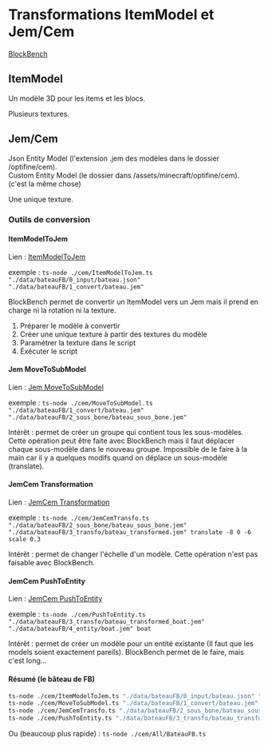 # Transformations ItemModel et Jem/Cem

[BlockBench](https://web.blockbench.net/)

## ItemModel

Un modèle 3D pour les items et les blocs.

Plusieurs textures.

## Jem/Cem

Json Entity Model (l'extension .jem des modèles dans le dossier /optifine/cem).<br/>
Custom Entity Model (le dossier dans /assets/minecraft/optifine/cem).<br/>
(c'est la même chose)

Une unique texture.

### Outils de conversion

#### ItemModelToJem

Lien : [ItemModelToJem](./cem/ItemModelToJem/ItemModelToJem.ts)

exemple : `ts-node ./cem/ItemModelToJem.ts "./data/bateauFB/0_input/bateau.json" "./data/bateauFB/1_convert/bateau.jem"`

BlockBench permet de convertir un ItemModel vers un Jem mais il prend en charge ni la rotation ni la texture.

1) Préparer le modèle à convertir
2) Créer une unique texture à partir des textures du modèle
3) Paramétrer la texture dans le script
4) Éxécuter le script

#### Jem MoveToSubModel

Lien : [Jem MoveToSubModel](./cem/MoveToSub/MoveToSubModel.ts)

exemple : `ts-node ./cem/MoveToSubModel.ts "./data/bateauFB/1_convert/bateau.jem" "./data/bateauFB/2_sous_bone/bateau_sous_bone.jem"`

Intérêt : permet de créer un groupe qui contient tous les sous-modèles.
Cette opération peut être faite avec BlockBench mais il faut déplacer chaque sous-modèle dans le nouveau groupe.
Impossible de le faire à la main car il y a quelques modifs quand on déplace un sous-modèle (translate).

#### JemCem Transformation

Lien : [JemCem Transformation](./cem/Transfo/JemCemTransfo.ts)

exemple : `ts-node ./cem/JemCemTransfo.ts "./data/bateauFB/2_sous_bone/bateau_sous_bone.jem" "./data/bateauFB/3_transfo/bateau_transformed.jem" translate -8 0 -6 scale 0.3`

Intérêt : permet de changer l'échelle d'un modèle.
Cette opération n'est pas faisable avec BlockBench.

#### JemCem PushToEntity

Lien : [JemCem PushToEntity](./cem/PushToEntity/PushToEntity.ts)

exemple : `ts-node ./cem/PushToEntity.ts "./data/bateauFB/3_transfo/bateau_transformed_boat.jem" "./data/bateauFB/4_entity/boat.jem" boat`

Intérêt : permet de créer un modèle pour un entité existante (Il faut que les models soient exactement pareils).
BlockBench permet de le faire, mais c'est long...

#### Résumé (le bâteau de FB)

```bash
ts-node ./cem/ItemModelToJem.ts "./data/bateauFB/0_input/bateau.json" "./data/bateauFB/1_convert/bateau.jem"
ts-node ./cem/MoveToSubModel.ts "./data/bateauFB/1_convert/bateau.jem" "./data/bateauFB/2_sous_bone/bateau_sous_bone.jem"
ts-node ./cem/JemCemTransfo.ts "./data/bateauFB/2_sous_bone/bateau_sous_bone.jem" "./data/bateauFB/3_transfo/bateau_transformed_boat.jem" translate -8 0 -6 scale 0.3
ts-node ./cem/PushToEntity.ts "./data/bateauFB/3_transfo/bateau_transformed_boat.jem" "./data/bateauFB/4_entity/boat.jem" boat
```

Ou (beaucoup plus rapide) : `ts-node ./cem/All/BateauFB.ts`
